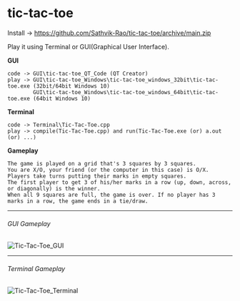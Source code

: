 # tic-tac-toe

Install -> https://github.com/Sathvik-Rao/tic-tac-toe/archive/main.zip

Play it using Terminal or GUI(Graphical User Interface).

**GUI**
```
code -> GUI\tic-tac-toe_QT_Code (QT Creator)
play -> GUI\tic-tac-toe_Windows\tic-tac-toe_windows_32bit\tic-tac-toe.exe (32bit/64bit Windows 10)
        GUI\tic-tac-toe_Windows\tic-tac-toe_windows_64bit\tic-tac-toe.exe (64bit Windows 10)
```

**Terminal**
```
code -> Terminal\Tic-Tac-Toe.cpp
play -> compile(Tic-Tac-Toe.cpp) and run(Tic-Tac-Toe.exe (or) a.out (or) ...)
```

**Gameplay**
```
The game is played on a grid that's 3 squares by 3 squares.
You are X/O, your friend (or the computer in this case) is O/X. Players take turns putting their marks in empty squares.
The first player to get 3 of his/her marks in a row (up, down, across, or diagonally) is the winner.
When all 9 squares are full, the game is over. If no player has 3 marks in a row, the game ends in a tie/draw.
```

-------------------------------------------------------------------------------------------------------------------

###### GUI Gameplay
![Tic-Tac-Toe_GUI](https://user-images.githubusercontent.com/36164509/126868038-4d1ef864-eb34-4268-bd85-fc24d3a0e78c.gif)

-------------------------------------------------------------------------------------------------------------------

###### Terminal Gameplay
![Tic-Tac-Toe_Terminal](https://user-images.githubusercontent.com/36164509/126868047-bd039c0c-7c09-4ec0-9e63-bfbb154bf852.gif)
